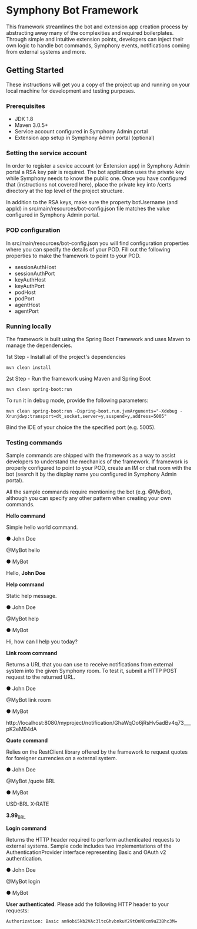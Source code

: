 # Symphony Bot Framework

This framework streamlines the bot and extension app creation process by abstracting away many of the complexities and required boilerplates. Through simple and intuitive extension points, developers can inject their own logic to handle bot commands, Symphony events, notifications coming from external systems and more.

## Getting Started

These instructions will get you a copy of the project up and running on your local machine for development and testing purposes.

### Prerequisites
* JDK 1.8
* Maven 3.0.5+
* Service account configured in Symphony Admin portal
* Extension app setup in Symphony Admin portal (optional)

### Setting the service account
In order to register a sevice account (or Extension app) in Symphony Admin portal a RSA key pair is required. The bot application uses the private key while Symphony needs to know the public one. Once you have configured that (instructions not covered here), place the private key into /certs directory at the top level of the project structure.

In addition to the RSA keys, make sure the property botUsername (and appId) in src/main/resources/bot-config.json file matches the value configured in Symphony Admin portal.

### POD configuration
In src/main/resources/bot-config.json you will find configuration properties where you can specify the details of your POD. Fill out the following properties to make the framework to point to your POD.

* sessionAuthHost
* sessionAuthPort
* keyAuthHost
* keyAuthPort
* podHost
* podPort
* agentHost
* agentPort

### Running locally
The framework is built using the Spring Boot Framework and uses Maven to manage the dependencies.

1st Step - Install all of the project's dependencies
```
mvn clean install
```
2st Step - Run the framework using Maven and Spring Boot
```
mvn clean spring-boot:run
```
To run it in debug mode, provide the following parameters:
```
mvn clean spring-boot:run -Dspring-boot.run.jvmArguments="-Xdebug -Xrunjdwp:transport=dt_socket,server=y,suspend=y,address=5005"
```
Bind the IDE of your choice the the specified port (e.g. 5005).

### Testing commands
Sample commands are shipped with the framework as a way to assist developers to understand the mechanics of the framework. If framework is properly configured to point to your POD, create an IM or chat room with the bot (search it by the display name you configured in Symphony Admin portal).

All the sample commands require mentioning the bot (e.g. @MyBot), although you can specify any other pattern when creating your own commands.

**Hello command**

Simple hello world command.

&#9679; John Doe

@MyBot hello

&#9679; MyBot

Hello, **John Doe**


**Help command**

Static help message.

&#9679; John Doe

@MyBot help

&#9679; MyBot

Hi, how can I help you today?


**Link room command**

Returns a URL that you can use to receive notifications from external system into the given Symphony room. To test it, submit a HTTP POST request to the returned URL.

&#9679; John Doe

@MyBot link room

&#9679; MyBot

http://localhost:8080/myproject/notification/GhaWqOo6jRsHv5adBv4q73___pK2eM94dA


**Quote command**

Relies on the RestClient library offered by the framework to request quotes for foreigner currencies on a external system.

&#9679; John Doe

@MyBot /quote BRL

&#9679; MyBot

USD-BRL X-RATE

**3.99**<sub>BRL</sub>


**Login command**

Returns the HTTP header required to perform authenticated requests to external systems. Sample code includes two implementations of the AuthenticationProvider interface representing Basic and OAuth v2 authentication.

&#9679; John Doe

@MyBot login

&#9679; MyBot

**User authenticated**. Please add the following HTTP header to your requests:

```
Authorization: Basic am9obi5kb2VAc3ltcGhvbnkuY29tOnN0cm9uZ3Bhc3M=
```
